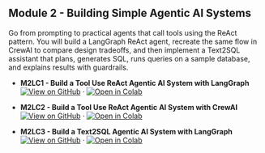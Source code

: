 ## Module 2 - Building Simple Agentic AI Systems

Go from prompting to practical agents that call tools using the ReAct pattern. You will build a LangGraph ReAct agent, recreate the same flow in CrewAI to compare design tradeoffs, and then implement a Text2SQL assistant that plans, generates SQL, runs queries on a sample database, and explains results with guardrails.

- **M2LC1 - Build a Tool Use ReAct Agentic AI System with LangGraph**  
  [![View on GitHub](https://img.shields.io/badge/GitHub-View%20Notebook-181717?logo=github)](https://github.com/dipanjanS/mastering-intelligent-agents-langgraph-workshop-dhs2025/blob/main/Module-2-Building-Simple-Agentic-AI-Systems/M2LC1_Build_a_Tool_Use_ReAct_Agentic_AI_System_with_LangGraph.ipynb) ·
  [![Open in Colab](https://colab.research.google.com/assets/colab-badge.svg)](https://colab.research.google.com/github/dipanjanS/mastering-intelligent-agents-langgraph-workshop-dhs2025/blob/main/Module-2-Building-Simple-Agentic-AI-Systems/M2LC1_Build_a_Tool_Use_ReAct_Agentic_AI_System_with_LangGraph.ipynb)

- **M2LC2 - Build a Tool Use ReAct Agentic AI System with CrewAI**  
  [![View on GitHub](https://img.shields.io/badge/GitHub-View%20Notebook-181717?logo=github)](https://github.com/dipanjanS/mastering-intelligent-agents-langgraph-workshop-dhs2025/blob/main/Module-2-Building-Simple-Agentic-AI-Systems/M2LC2_Build_a_Tool_Use_ReAct_Agentic_AI_System_with_CrewAI.ipynb) ·
  [![Open in Colab](https://colab.research.google.com/assets/colab-badge.svg)](https://colab.research.google.com/github/dipanjanS/mastering-intelligent-agents-langgraph-workshop-dhs2025/blob/main/Module-2-Building-Simple-Agentic-AI-Systems/M2LC2_Build_a_Tool_Use_ReAct_Agentic_AI_System_with_CrewAI.ipynb)

- **M2LC3 - Build a Text2SQL Agentic AI System with LangGraph**  
  [![View on GitHub](https://img.shields.io/badge/GitHub-View%20Notebook-181717?logo=github)](https://github.com/dipanjanS/mastering-intelligent-agents-langgraph-workshop-dhs2025/blob/main/Module-2-Building-Simple-Agentic-AI-Systems/M2LC3_Build_a_Text2SQL_Agentic_AI_System_with_LangGraph.ipynb) ·
  [![Open in Colab](https://colab.research.google.com/assets/colab-badge.svg)](https://colab.research.google.com/github/dipanjanS/mastering-intelligent-agents-langgraph-workshop-dhs2025/blob/main/Module-2-Building-Simple-Agentic-AI-Systems/M2LC3_Build_a_Text2SQL_Agentic_AI_System_with_LangGraph.ipynb)
